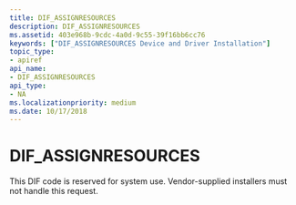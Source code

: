 ```yaml
---
title: DIF_ASSIGNRESOURCES
description: DIF_ASSIGNRESOURCES
ms.assetid: 403e968b-9cdc-4a0d-9c55-39f16bb6cc76
keywords: ["DIF_ASSIGNRESOURCES Device and Driver Installation"]
topic_type:
- apiref
api_name:
- DIF_ASSIGNRESOURCES
api_type:
- NA
ms.localizationpriority: medium
ms.date: 10/17/2018
---
```


# DIF_ASSIGNRESOURCES


This DIF code is reserved for system use. Vendor-supplied installers must not handle this request.

 

 





